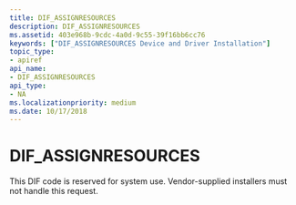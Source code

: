 ```yaml
---
title: DIF_ASSIGNRESOURCES
description: DIF_ASSIGNRESOURCES
ms.assetid: 403e968b-9cdc-4a0d-9c55-39f16bb6cc76
keywords: ["DIF_ASSIGNRESOURCES Device and Driver Installation"]
topic_type:
- apiref
api_name:
- DIF_ASSIGNRESOURCES
api_type:
- NA
ms.localizationpriority: medium
ms.date: 10/17/2018
---
```


# DIF_ASSIGNRESOURCES


This DIF code is reserved for system use. Vendor-supplied installers must not handle this request.

 

 





